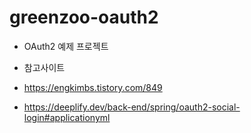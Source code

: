 # greenzoo-oauth2
* OAuth2 예제 프로젝트

* 참고사이트
* https://engkimbs.tistory.com/849
* https://deeplify.dev/back-end/spring/oauth2-social-login#applicationyml


